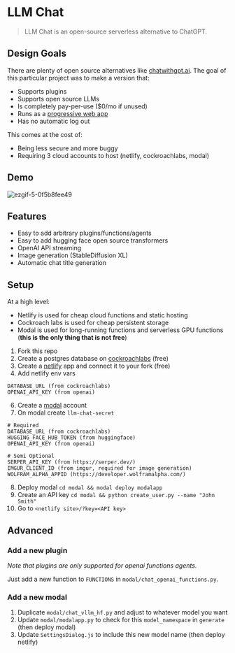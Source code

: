# LLM Chat

> LLM Chat is an open-source serverless alternative to ChatGPT.

## Design Goals

There are plenty of open source alternatives like [chatwithgpt.ai](https://www.chatwithgpt.ai/). The goal of this particular project was to make a version that:

- Supports plugins
- Supports open source LLMs
- Is completely pay-per-use ($0/mo if unused)
- Runs as a [progressive web app](https://web.dev/progressive-web-apps/)
- Has no automatic log out

This comes at the cost of:

- Being less secure and more buggy
- Requiring 3 cloud accounts to host (netlify, cockroachlabs, modal)

## Demo

![ezgif-5-0f5b8fee49](https://github.com/sshh12/llm-chat-web-ui/assets/6625384/466af14d-227f-49bb-9b20-7670716fb606)

## Features

- Easy to add arbitrary plugins/functions/agents
- Easy to add hugging face open source transformers
- OpenAI API streaming
- Image generation (StableDiffusion XL)
- Automatic chat title generation

## Setup

At a high level:

- Netlify is used for cheap cloud functions and static hosting
- Cockroach labs is used for cheap persistent storage
- Modal is used for long-running functions and serverless GPU functions (**this is the only thing that is not free**)

1. Fork this repo
2. Create a postgres database on [cockroachlabs](https://www.cockroachlabs.com/) (free)
3. Create a [netlify](https://www.netlify.com/) app and connect it to your fork (free)
4. Add netlify env vars

```
DATABASE_URL (from cockroachlabs)
OPENAI_API_KEY (from openai)
```

6. Create a [modal](https://modal.com/) account
7. On modal create `llm-chat-secret`

```
# Required
DATABASE_URL (from cockroachlabs)
HUGGING_FACE_HUB_TOKEN (from huggingface)
OPENAI_API_KEY (from openai)

# Semi Optional
SERPER_API_KEY (from https://serper.dev/)
IMGUR_CLIENT_ID (from imgur, required for image generation)
WOLFRAM_ALPHA_APPID (https://developer.wolframalpha.com/)
```

8. Deploy modal `cd modal && modal deploy modalapp`
9. Create an API key `cd modal && python create_user.py --name "John Smith"`
10. Go to `<netlify site>/?key=<API key>`

## Advanced

### Add a new plugin

_Note that plugins are only supported for openai functions agents._

Just add a new function to `FUNCTIONS` in `modal/chat_openai_functions.py`.

### Add a new modal

1. Duplicate `modal/chat_vllm_hf.py` and adjust to whatever model you want
2. Update `modal/modalapp.py` to check for this `model_namespace` in `generate` (then deploy modal)
3. Update `SettingsDialog.js` to include this new model name (then deploy netlify)
